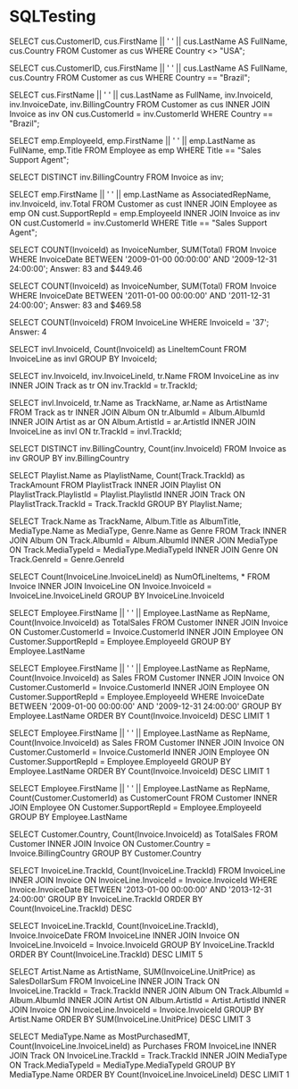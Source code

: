 # SQLTesting

SELECT
cus.CustomerID,
cus.FirstName || ' ' || cus.LastName AS FullName,
cus.Country
FROM Customer as cus
WHERE
Country <> "USA";

SELECT
cus.CustomerID,
cus.FirstName || ' ' || cus.LastName AS FullName,
cus.Country
FROM Customer as cus
WHERE
Country == "Brazil";

SELECT
cus.FirstName || ' ' || cus.LastName as FullName,
inv.InvoiceId,
inv.InvoiceDate,
inv.BillingCountry
FROM Customer as cus
INNER JOIN Invoice as inv ON cus.CustomerId = inv.CustomerId
WHERE
Country == "Brazil";

SELECT
emp.EmployeeId,
emp.FirstName || ' ' || emp.LastName as FullName,
emp.Title
FROM
Employee as emp
WHERE
Title == "Sales Support Agent";

SELECT DISTINCT
inv.BillingCountry
FROM Invoice as inv;

SELECT
emp.FirstName || ' ' || emp.LastName as AssociatedRepName,
inv.InvoiceId,
inv.Total
FROM Customer as cust
INNER JOIN Employee as emp ON cust.SupportRepId = emp.EmployeeId
INNER JOIN Invoice as inv ON cust.CustomerId = inv.CustomerId
WHERE
Title == "Sales Support Agent";

SELECT 
COUNT(InvoiceId) as InvoiceNumber,
SUM(Total)
FROM Invoice
WHERE InvoiceDate BETWEEN  '2009-01-00 00:00:00' AND '2009-12-31 24:00:00';
Answer: 83 and $449.46 


SELECT 
COUNT(InvoiceId) as InvoiceNumber,
SUM(Total)
FROM Invoice
WHERE InvoiceDate BETWEEN  '2011-01-00 00:00:00' AND '2011-12-31 24:00:00';
Answer: 83 and $469.58

SELECT COUNT(InvoiceId) 
FROM InvoiceLine
WHERE InvoiceId = '37';
Answer: 4

SELECT
invl.InvoiceId,
Count(InvoiceId) as LineItemCount
FROM InvoiceLine as invl
GROUP BY InvoiceId;

SELECT
inv.InvoiceId,
inv.InvoiceLineId,
tr.Name
FROM InvoiceLine as inv
INNER JOIN Track as tr ON inv.TrackId = tr.TrackId;

SELECT
invl.InvoiceId,
tr.Name as TrackName,
ar.Name as ArtistName
FROM 
Track as tr
INNER JOIN Album ON tr.AlbumId = Album.AlbumId
INNER JOIN Artist as ar ON Album.ArtistId = ar.ArtistId
INNER JOIN InvoiceLine as invl ON tr.TrackId = invl.TrackId;

SELECT
DISTINCT inv.BillingCountry, 
Count(inv.InvoiceId)
FROM Invoice as inv
GROUP BY inv.BillingCountry

SELECT
Playlist.Name as PlaylistName,
Count(Track.TrackId) as TrackAmount
FROM PlaylistTrack
INNER JOIN Playlist ON PlaylistTrack.PlaylistId = Playlist.PlaylistId
INNER JOIN Track ON PlaylistTrack.TrackId = Track.TrackId
GROUP BY Playlist.Name;

SELECT
Track.Name as TrackName,
Album.Title as AlbumTitle,
MediaType.Name as MediaType,
Genre.Name as Genre
FROM Track
INNER JOIN Album ON Track.AlbumId = Album.AlbumId
INNER JOIN  MediaType ON Track.MediaTypeId = MediaType.MediaTypeId
INNER JOIN Genre ON Track.GenreId = Genre.GenreId

SELECT
Count(InvoiceLine.InvoiceLineId) as NumOfLineItems,
*
FROM Invoice
INNER JOIN InvoiceLine ON Invoice.InvoiceId = InvoiceLine.InvoiceLineId
GROUP BY InvoiceLine.InvoiceId

SELECT
Employee.FirstName || ' ' || Employee.LastName as RepName,
Count(Invoice.InvoiceId) as TotalSales
FROM Customer
INNER JOIN Invoice ON Customer.CustomerId = Invoice.CustomerId
INNER JOIN Employee ON Customer.SupportRepId = Employee.EmployeeId
GROUP BY Employee.LastName

SELECT
Employee.FirstName || ' ' || Employee.LastName as RepName,
Count(Invoice.InvoiceId) as Sales
FROM Customer
INNER JOIN Invoice ON Customer.CustomerId = Invoice.CustomerId
INNER JOIN Employee ON Customer.SupportRepId = Employee.EmployeeId
WHERE 
InvoiceDate BETWEEN  '2009-01-00 00:00:00' AND '2009-12-31 24:00:00'
GROUP BY Employee.LastName
ORDER BY Count(Invoice.InvoiceId) DESC LIMIT 1

SELECT
Employee.FirstName || ' ' || Employee.LastName as RepName,
Count(Invoice.InvoiceId) as Sales
FROM Customer
INNER JOIN Invoice ON Customer.CustomerId = Invoice.CustomerId
INNER JOIN Employee ON Customer.SupportRepId = Employee.EmployeeId
GROUP BY Employee.LastName
ORDER BY Count(Invoice.InvoiceId) DESC LIMIT 1

SELECT
Employee.FirstName || ' ' || Employee.LastName as RepName,
Count(Customer.CustomerId) as CustomerCount
FROM Customer
INNER JOIN Employee ON Customer.SupportRepId = Employee.EmployeeId
GROUP BY Employee.LastName

SELECT
Customer.Country,
Count(Invoice.InvoiceId) as TotalSales
FROM Customer
INNER JOIN Invoice ON Customer.Country = Invoice.BillingCountry
GROUP BY Customer.Country

SELECT
InvoiceLine.TrackId,
Count(InvoiceLine.TrackId)
FROM InvoiceLine
INNER JOIN Invoice ON InvoiceLine.InvoiceId = Invoice.InvoiceId
WHERE Invoice.InvoiceDate BETWEEN  '2013-01-00 00:00:00' AND '2013-12-31 24:00:00'
GROUP BY InvoiceLine.TrackId
ORDER BY Count(InvoiceLine.TrackId)
DESC

SELECT
InvoiceLine.TrackId,
Count(InvoiceLine.TrackId),
Invoice.InvoiceDate
FROM InvoiceLine
INNER JOIN Invoice ON InvoiceLine.InvoiceId = Invoice.InvoiceId
GROUP BY InvoiceLine.TrackId
ORDER BY Count(InvoiceLine.TrackId)
DESC LIMIT 5

SELECT
Artist.Name as ArtistName,
SUM(InvoiceLine.UnitPrice) as SalesDollarSum
FROM InvoiceLine
INNER JOIN Track ON InvoiceLine.TrackId = Track.TrackId
INNER JOIN Album ON Track.AlbumId = Album.AlbumId
INNER JOIN Artist ON Album.ArtistId = Artist.ArtistId
INNER JOIN Invoice ON InvoiceLine.InvoiceId = Invoice.InvoiceId
GROUP BY Artist.Name
ORDER BY SUM(InvoiceLine.UnitPrice) DESC LIMIT 3

SELECT
MediaType.Name as MostPurchasedMT,
Count(InvoiceLine.InvoiceLineId) as Purchases
FROM InvoiceLine
INNER JOIN Track ON InvoiceLine.TrackId = Track.TrackId
INNER JOIN MediaType ON Track.MediaTypeId = MediaType.MediaTypeId
GROUP BY MediaType.Name
ORDER BY Count(InvoiceLine.InvoiceLineId) DESC LIMIT 1
